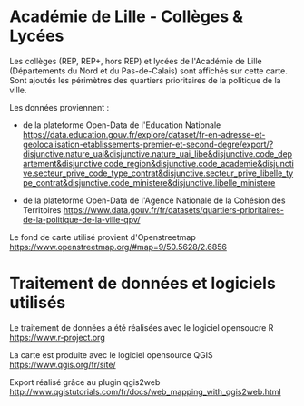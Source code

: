 # Académie de Lille - Collèges & Lycées

Les collèges (REP, REP+, hors REP) et lycées de l'Académie de Lille (Départements du Nord et du Pas-de-Calais) sont affichés sur cette carte. 
Sont ajoutés les périmètres des quartiers prioritaires de la politique de la ville.   
 

Les données proviennent :
- de la plateforme Open-Data de l'Education Nationale 
https://data.education.gouv.fr/explore/dataset/fr-en-adresse-et-geolocalisation-etablissements-premier-et-second-degre/export/?disjunctive.nature_uai&disjunctive.nature_uai_libe&disjunctive.code_departement&disjunctive.code_region&disjunctive.code_academie&disjunctive.secteur_prive_code_type_contrat&disjunctive.secteur_prive_libelle_type_contrat&disjunctive.code_ministere&disjunctive.libelle_ministere

- de la plateforme Open-Data de l'Agence Nationale de la Cohésion des Territoires
https://www.data.gouv.fr/fr/datasets/quartiers-prioritaires-de-la-politique-de-la-ville-qpv/ 

Le fond de carte utilisé provient d'Openstreetmap https://www.openstreetmap.org/#map=9/50.5628/2.6856

# Traitement de données et logiciels utilisés

Le traitement de données a été réalisées avec le logiciel opensoucre R 
https://www.r-project.org 

La carte est produite avec le logiciel opensource QGIS
https://www.qgis.org/fr/site/

Export réalisé grâce au plugin qgis2web
http://www.qgistutorials.com/fr/docs/web_mapping_with_qgis2web.html
